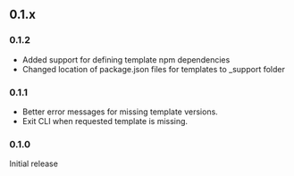 ## 0.1.x

### 0.1.2

 * Added support for defining template npm dependencies
 * Changed location of package.json files for templates to _support folder

### 0.1.1

 * Better error messages for missing template versions.
 * Exit CLI when requested template is missing.

### 0.1.0
Initial release
